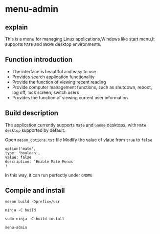 # menu-admin

## explain

This is a menu for managing Linux applications,Windows like start menu,It supports ```MATE``` and ```GNOME``` desktop environments.

## Function introduction

* The interface is beautiful and easy to use
* Provides search application functionality
* Provide the function of viewing recent reading
* Provide computer management functions, such as shutdown, reboot, log off, lock screen, switch users
* Provides the function of viewing current user information

## Build description
The application currently supports ```Mate``` and ```Gnome``` desktops, with ```Mate desktop``` supported by default.

Open ```meson_options.txt``` file
Modify the value of vlaue from ```true``` to ```false```

```
option('mate',
type: 'boolean',
value: false
description: 'Enable Mate Menus'
)
```
In this way, it can run perfectly under ```GNOME```
## Compile and install

```
meson build -Dprefix=/usr

ninja -C build

sudo ninja -C build install

menu-admin
```
